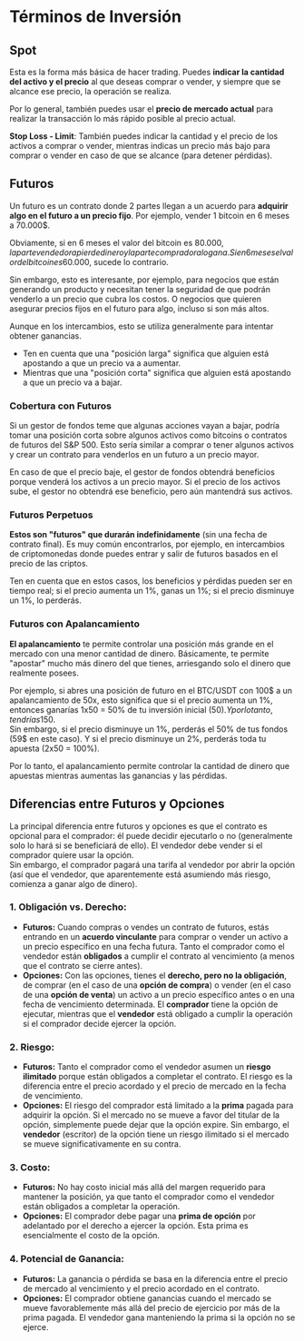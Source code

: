 # Términos de Inversión

## Spot

Esta es la forma más básica de hacer trading. Puedes **indicar la cantidad del activo y el precio** al que deseas comprar o vender, y siempre que se alcance ese precio, la operación se realiza.

Por lo general, también puedes usar el **precio de mercado actual** para realizar la transacción lo más rápido posible al precio actual.

**Stop Loss - Limit**: También puedes indicar la cantidad y el precio de los activos a comprar o vender, mientras indicas un precio más bajo para comprar o vender en caso de que se alcance (para detener pérdidas).

## Futuros

Un futuro es un contrato donde 2 partes llegan a un acuerdo para **adquirir algo en el futuro a un precio fijo**. Por ejemplo, vender 1 bitcoin en 6 meses a 70.000$.

Obviamente, si en 6 meses el valor del bitcoin es 80.000$, la parte vendedora pierde dinero y la parte compradora lo gana. Si en 6 meses el valor del bitcoin es 60.000$, sucede lo contrario.

Sin embargo, esto es interesante, por ejemplo, para negocios que están generando un producto y necesitan tener la seguridad de que podrán venderlo a un precio que cubra los costos. O negocios que quieren asegurar precios fijos en el futuro para algo, incluso si son más altos.

Aunque en los intercambios, esto se utiliza generalmente para intentar obtener ganancias.

* Ten en cuenta que una "posición larga" significa que alguien está apostando a que un precio va a aumentar.
* Mientras que una "posición corta" significa que alguien está apostando a que un precio va a bajar.

### Cobertura con Futuros <a href="#mntl-sc-block_7-0" id="mntl-sc-block_7-0"></a>

Si un gestor de fondos teme que algunas acciones vayan a bajar, podría tomar una posición corta sobre algunos activos como bitcoins o contratos de futuros del S\&P 500. Esto sería similar a comprar o tener algunos activos y crear un contrato para venderlos en un futuro a un precio mayor.&#x20;

En caso de que el precio baje, el gestor de fondos obtendrá beneficios porque venderá los activos a un precio mayor. Si el precio de los activos sube, el gestor no obtendrá ese beneficio, pero aún mantendrá sus activos.

### Futuros Perpetuos

**Estos son "futuros" que durarán indefinidamente** (sin una fecha de contrato final). Es muy común encontrarlos, por ejemplo, en intercambios de criptomonedas donde puedes entrar y salir de futuros basados en el precio de las criptos.

Ten en cuenta que en estos casos, los beneficios y pérdidas pueden ser en tiempo real; si el precio aumenta un 1%, ganas un 1%; si el precio disminuye un 1%, lo perderás.

### Futuros con Apalancamiento

**El apalancamiento** te permite controlar una posición más grande en el mercado con una menor cantidad de dinero. Básicamente, te permite "apostar" mucho más dinero del que tienes, arriesgando solo el dinero que realmente posees.

Por ejemplo, si abres una posición de futuro en el BTC/USDT con 100$ a un apalancamiento de 50x, esto significa que si el precio aumenta un 1%, entonces ganarías 1x50 = 50% de tu inversión inicial (50$). Y por lo tanto, tendrías 150$.\
Sin embargo, si el precio disminuye un 1%, perderás el 50% de tus fondos (59$ en este caso). Y si el precio disminuye un 2%, perderás toda tu apuesta (2x50 = 100%).

Por lo tanto, el apalancamiento permite controlar la cantidad de dinero que apuestas mientras aumentas las ganancias y las pérdidas.

## Diferencias entre Futuros y Opciones

La principal diferencia entre futuros y opciones es que el contrato es opcional para el comprador: él puede decidir ejecutarlo o no (generalmente solo lo hará si se beneficiará de ello). El vendedor debe vender si el comprador quiere usar la opción.\
Sin embargo, el comprador pagará una tarifa al vendedor por abrir la opción (así que el vendedor, que aparentemente está asumiendo más riesgo, comienza a ganar algo de dinero).

### 1. **Obligación vs. Derecho:**

* **Futuros:** Cuando compras o vendes un contrato de futuros, estás entrando en un **acuerdo vinculante** para comprar o vender un activo a un precio específico en una fecha futura. Tanto el comprador como el vendedor están **obligados** a cumplir el contrato al vencimiento (a menos que el contrato se cierre antes).
* **Opciones:** Con las opciones, tienes el **derecho, pero no la obligación**, de comprar (en el caso de una **opción de compra**) o vender (en el caso de una **opción de venta**) un activo a un precio específico antes o en una fecha de vencimiento determinada. El **comprador** tiene la opción de ejecutar, mientras que el **vendedor** está obligado a cumplir la operación si el comprador decide ejercer la opción.

### 2. **Riesgo:**

* **Futuros:** Tanto el comprador como el vendedor asumen un **riesgo ilimitado** porque están obligados a completar el contrato. El riesgo es la diferencia entre el precio acordado y el precio de mercado en la fecha de vencimiento.
* **Opciones:** El riesgo del comprador está limitado a la **prima** pagada para adquirir la opción. Si el mercado no se mueve a favor del titular de la opción, simplemente puede dejar que la opción expire. Sin embargo, el **vendedor** (escritor) de la opción tiene un riesgo ilimitado si el mercado se mueve significativamente en su contra.

### 3. **Costo:**

* **Futuros:** No hay costo inicial más allá del margen requerido para mantener la posición, ya que tanto el comprador como el vendedor están obligados a completar la operación.
* **Opciones:** El comprador debe pagar una **prima de opción** por adelantado por el derecho a ejercer la opción. Esta prima es esencialmente el costo de la opción.

### 4. **Potencial de Ganancia:**

* **Futuros:** La ganancia o pérdida se basa en la diferencia entre el precio de mercado al vencimiento y el precio acordado en el contrato.
* **Opciones:** El comprador obtiene ganancias cuando el mercado se mueve favorablemente más allá del precio de ejercicio por más de la prima pagada. El vendedor gana manteniendo la prima si la opción no se ejerce.
